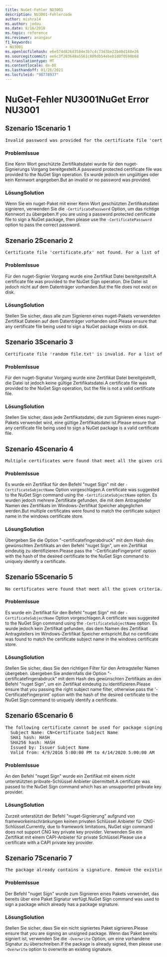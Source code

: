 ```yaml
---
title: NuGet-Fehler NU3001
description: NU3001-Fehlercode
author: mishra14
ms.author: jodou
ms.date: 8/16/2018
ms.topic: reference
ms.reviewer: anangaur
f1_keywords:
- NU3001
ms.openlocfilehash: e6e574d826d3584e3b7c4c73d3be22b40d188e26
ms.sourcegitcommit: ee6c3f203648a5561c809db54ebeb1d0f0598b68
ms.translationtype: MT
ms.contentlocale: de-DE
ms.lasthandoff: 01/26/2021
ms.locfileid: "98778937"
---
```

# <a name="nuget-error-nu3001"></a><span data-ttu-id="ca5ce-103">NuGet-Fehler NU3001</span><span class="sxs-lookup"><span data-stu-id="ca5ce-103">NuGet Error NU3001</span></span>

## <a name="scenario-1"></a><span data-ttu-id="ca5ce-104">Szenario 1</span><span class="sxs-lookup"><span data-stu-id="ca5ce-104">Scenario 1</span></span>

<pre>Invalid password was provided for the certificate file 'certificate.pfx'. Provide a valid password using the '-CertificatePassword' option.</pre>

### <a name="issue"></a><span data-ttu-id="ca5ce-105">Problem</span><span class="sxs-lookup"><span data-stu-id="ca5ce-105">Issue</span></span>

<span data-ttu-id="ca5ce-106">Eine Kenn Wort geschützte Zertifikatsdatei wurde für den nuget-Signierungs Vorgang bereitgestellt.</span><span class="sxs-lookup"><span data-stu-id="ca5ce-106">A password protected certificate file was provided to the NuGet Sign operation.</span></span> <span data-ttu-id="ca5ce-107">Es wurde jedoch ein ungültiges oder kein Kennwort angegeben.</span><span class="sxs-lookup"><span data-stu-id="ca5ce-107">But an invalid or no password was provided.</span></span>


### <a name="solution"></a><span data-ttu-id="ca5ce-108">Lösung</span><span class="sxs-lookup"><span data-stu-id="ca5ce-108">Solution</span></span>

<span data-ttu-id="ca5ce-109">Wenn Sie ein nuget-Paket mit einer Kenn Wort geschützten Zertifikatsdatei signieren, verwenden Sie die `-CertificatePassword` Option, um das richtige Kennwort zu übergeben.</span><span class="sxs-lookup"><span data-stu-id="ca5ce-109">If you are using a password protected certificate file to sign a NuGet package, then please use the `-CertificatePassword` option to pass the correct password.</span></span>



## <a name="scenario-2"></a><span data-ttu-id="ca5ce-110">Szenario 2</span><span class="sxs-lookup"><span data-stu-id="ca5ce-110">Scenario 2</span></span>

<pre>Certificate file 'certificate.pfx' not found. For a list of accepted ways to provide a certificate, visit https://docs.nuget.org/docs/reference/command-line-reference.</pre>

### <a name="issue"></a><span data-ttu-id="ca5ce-111">Problem</span><span class="sxs-lookup"><span data-stu-id="ca5ce-111">Issue</span></span>

<span data-ttu-id="ca5ce-112">Für den nuget-Signier Vorgang wurde eine Zertifikat Datei bereitgestellt.</span><span class="sxs-lookup"><span data-stu-id="ca5ce-112">A certificate file was provided to the NuGet Sign operation.</span></span> <span data-ttu-id="ca5ce-113">Die Datei ist jedoch nicht auf dem Datenträger vorhanden.</span><span class="sxs-lookup"><span data-stu-id="ca5ce-113">But the file does not exist on disk.</span></span>


### <a name="solution"></a><span data-ttu-id="ca5ce-114">Lösung</span><span class="sxs-lookup"><span data-stu-id="ca5ce-114">Solution</span></span>

<span data-ttu-id="ca5ce-115">Stellen Sie sicher, dass alle zum Signieren eines nuget-Pakets verwendeten Zertifikat Dateien auf dem Datenträger vorhanden sind.</span><span class="sxs-lookup"><span data-stu-id="ca5ce-115">Please ensure that any certificate file being used to sign a NuGet package exists on disk.</span></span>



## <a name="scenario-3"></a><span data-ttu-id="ca5ce-116">Szenario 3</span><span class="sxs-lookup"><span data-stu-id="ca5ce-116">Scenario 3</span></span>

<pre>Certificate file 'random_file.txt' is invalid. For a list of accepted ways to provide a certificate, visit https://docs.nuget.org/docs/reference/command-line-reference.</pre>

### <a name="issue"></a><span data-ttu-id="ca5ce-117">Problem</span><span class="sxs-lookup"><span data-stu-id="ca5ce-117">Issue</span></span>

<span data-ttu-id="ca5ce-118">Für den nuget-Signatur Vorgang wurde eine Zertifikat Datei bereitgestellt, die Datei ist jedoch keine gültige Zertifikatsdatei.</span><span class="sxs-lookup"><span data-stu-id="ca5ce-118">A certificate file was provided to the NuGet Sign operation, but the file is not a valid certificate file.</span></span>


### <a name="solution"></a><span data-ttu-id="ca5ce-119">Lösung</span><span class="sxs-lookup"><span data-stu-id="ca5ce-119">Solution</span></span>

<span data-ttu-id="ca5ce-120">Stellen Sie sicher, dass jede Zertifikatsdatei, die zum Signieren eines nuget-Pakets verwendet wird, eine gültige Zertifikatsdatei ist.</span><span class="sxs-lookup"><span data-stu-id="ca5ce-120">Please ensure that any certificate file being used to sign a NuGet package is a valid certificate file.</span></span>



## <a name="scenario-4"></a><span data-ttu-id="ca5ce-121">Szenario 4</span><span class="sxs-lookup"><span data-stu-id="ca5ce-121">Scenario 4</span></span>

<pre>Multiple certificates were found that meet all the given criteria. Use the '-CertificateFingerprint' option with the hash of the desired certificate.</pre>

### <a name="issue"></a><span data-ttu-id="ca5ce-122">Problem</span><span class="sxs-lookup"><span data-stu-id="ca5ce-122">Issue</span></span>

<span data-ttu-id="ca5ce-123">Es wurde ein Zertifikat für den Befehl "nuget Sign" mit der `-CertificateSubjectName` Option vorgeschlagen.</span><span class="sxs-lookup"><span data-stu-id="ca5ce-123">A certificate was suggested to the NuGet Sign command using the `-CertificateSubjectName` option.</span></span> <span data-ttu-id="ca5ce-124">Es wurden jedoch mehrere Zertifikate gefunden, die mit dem Antragsteller Namen des Zertifikats im Windows-Zertifikat Speicher abgeglichen werden.</span><span class="sxs-lookup"><span data-stu-id="ca5ce-124">But multiple certificates were found to match the certificate subject name in the windows certificate store.</span></span>


### <a name="solution"></a><span data-ttu-id="ca5ce-125">Lösung</span><span class="sxs-lookup"><span data-stu-id="ca5ce-125">Solution</span></span>

<span data-ttu-id="ca5ce-126">Übergeben Sie die Option "-certificatefingerabdruck" mit dem Hash des gewünschten Zertifikats an den Befehl "nuget Sign", um ein Zertifikat eindeutig zu identifizieren.</span><span class="sxs-lookup"><span data-stu-id="ca5ce-126">Please pass the '-CertificateFingerprint' option with the hash of the desired certificate to the NuGet Sign command to uniquely identify a certificate.</span></span>



## <a name="scenario-5"></a><span data-ttu-id="ca5ce-127">Szenario 5</span><span class="sxs-lookup"><span data-stu-id="ca5ce-127">Scenario 5</span></span>

<pre>No certificates were found that meet all the given criteria. For a list of accepted ways to provide a certificate, visit https://docs.nuget.org/docs/reference/command-line-reference.</pre>

### <a name="issue"></a><span data-ttu-id="ca5ce-128">Problem</span><span class="sxs-lookup"><span data-stu-id="ca5ce-128">Issue</span></span>

<span data-ttu-id="ca5ce-129">Es wurde ein Zertifikat für den Befehl "nuget Sign" mit der `-CertificateSubjectName` Option vorgeschlagen.</span><span class="sxs-lookup"><span data-stu-id="ca5ce-129">A certificate was suggested to the NuGet Sign command using the `-CertificateSubjectName` option.</span></span> <span data-ttu-id="ca5ce-130">Es wurde jedoch kein Zertifikat gefunden, das dem Namen des Zertifikat Antragstellers im Windows-Zertifikat Speicher entspricht.</span><span class="sxs-lookup"><span data-stu-id="ca5ce-130">But no certificate was found to match the certificate subject name in the windows certificate store.</span></span>


### <a name="solution"></a><span data-ttu-id="ca5ce-131">Lösung</span><span class="sxs-lookup"><span data-stu-id="ca5ce-131">Solution</span></span>

<span data-ttu-id="ca5ce-132">Stellen Sie sicher, dass Sie den richtigen Filter für den Antragsteller Namen übergeben. übergeben Sie andernfalls die Option "-certificatefingerabdruck" mit dem Hash des gewünschten Zertifikats an den Befehl "nuget Sign", um ein Zertifikat eindeutig zu identifizieren.</span><span class="sxs-lookup"><span data-stu-id="ca5ce-132">Please ensure that you passing the right subject name filter, otherwise pass the '-CertificateFingerprint' option with the hash of the desired certificate to the NuGet Sign command to uniquely identify a certificate.</span></span>



## <a name="scenario-6"></a><span data-ttu-id="ca5ce-133">Szenario 6</span><span class="sxs-lookup"><span data-stu-id="ca5ce-133">Scenario 6</span></span>

<pre>The following certificate cannot be used for package signing as the private key provider is unsupported:
  Subject Name: CN=Certificate Subject Name
  SHA1 hash: HASH
  SHA256 hash: HASH
  Issued by: Issuer Subject Name
  Valid from: 4/9/2016 5:00:00 PM to 4/14/2020 5:00:00 AM</pre>

### <a name="issue"></a><span data-ttu-id="ca5ce-134">Problem</span><span class="sxs-lookup"><span data-stu-id="ca5ce-134">Issue</span></span>

<span data-ttu-id="ca5ce-135">An den Befehl "nuget Sign" wurde ein Zertifikat mit einem nicht unterstützten pribvate-Schlüssel Anbieter übermittelt.</span><span class="sxs-lookup"><span data-stu-id="ca5ce-135">A certificate was passed to the NuGet Sign command which has an unsupported pribvate key provider.</span></span> 


### <a name="solution"></a><span data-ttu-id="ca5ce-136">Lösung</span><span class="sxs-lookup"><span data-stu-id="ca5ce-136">Solution</span></span>

<span data-ttu-id="ca5ce-137">Zurzeit unterstützt der Befehl "nuget-Signierung" aufgrund von frameworkeinschränkungen keinen privaten Schlüssel Anbieter für CNG-Schlüssel.</span><span class="sxs-lookup"><span data-stu-id="ca5ce-137">Currently, due to framework limitations, NuGet sign command does not support CNG key private key provider.</span></span> <span data-ttu-id="ca5ce-138">Verwenden Sie ein Zertifikat mit einem CAPI-Anbieter für private Schlüssel.</span><span class="sxs-lookup"><span data-stu-id="ca5ce-138">Please use a certificate with a CAPI private key provider.</span></span>



## <a name="scenario-7"></a><span data-ttu-id="ca5ce-139">Szenario 7</span><span class="sxs-lookup"><span data-stu-id="ca5ce-139">Scenario 7</span></span>

<pre>The package already contains a signature. Remove the existing signature before adding a new signature.</pre>

### <a name="issue"></a><span data-ttu-id="ca5ce-140">Problem</span><span class="sxs-lookup"><span data-stu-id="ca5ce-140">Issue</span></span>

<span data-ttu-id="ca5ce-141">Der Befehl "nuget Sign" wurde zum Signieren eines Pakets verwendet, das bereits über eine Paket Signatur verfügt.</span><span class="sxs-lookup"><span data-stu-id="ca5ce-141">NuGet Sign command was used to sign a package which already has a package signature.</span></span>


### <a name="solution"></a><span data-ttu-id="ca5ce-142">Lösung</span><span class="sxs-lookup"><span data-stu-id="ca5ce-142">Solution</span></span>

<span data-ttu-id="ca5ce-143">Stellen Sie sicher, dass Sie ein nicht signiertes Paket signieren.</span><span class="sxs-lookup"><span data-stu-id="ca5ce-143">Please ensure that you are signing an unsigned package.</span></span> <span data-ttu-id="ca5ce-144">Wenn das Paket bereits signiert ist, verwenden Sie die `-Overwrite` Option, um eine vorhandene Signatur zu überschreiben.</span><span class="sxs-lookup"><span data-stu-id="ca5ce-144">If the package is already signed, then please use `-Overwrite` option to overwrite an existing signature.</span></span>


